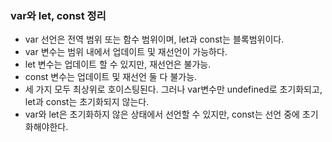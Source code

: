 ### var와 let, const 정리
* var 선언은 전역 범위 또는 함수 범위이며, let과 const는 블록범위이다.
* var 변수는 범위 내에서 업데이트 및 재선언이 가능하다.
* let 변수는 업데이트 할 수 있지만, 재선언은 불가능.
* const 변수는 업데이트 및 재선언 둘 다 불가능.
* 세 가지 모두 최상위로 호이스팅된다. 그러나 var변수만 undefined로 초기화되고, let과 const는 초기화되지 않는다.
* var와 let은 초기화하지 않은 상태에서 선언할 수 있지만, const는 선언 중에 초기화해야한다. 
